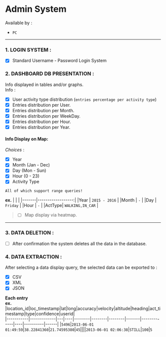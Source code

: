 # Admin System

Available by :
  
- `PC`
___
### 1. LOGIN SYSTEM :  
 - [x] Standard Username - Password Login System

### 2. DASHBOARD DB PRESENTATION :
  Info displayed in tables and/or graphs.  
  Info :  
  - [x] User activity type distribution (`entries percentage per activity type`)
  - [x] Entries distribution per User.
  - [x] Entries distribution per Month.
  - [x] Entries distribution per WeekDay.
  - [x] Entries distribution per Hour.
  - [x] Entries distribution per Year.
  
#### Info Display on Map: 
 *Choices* :  
  + [x] Year
  + [x] Month (Jan - Dec)
  + [x] Day (Mon - Sun)
  + [x] Hour (0 - 23)
  + [x] Activity Type  
 
  `All of which support range queries!`

**ex.**
|       |                   |
|-------|------------------:|
|Year   | `2015 - 2016`     |
|Month  | `-`               |
|Day    | `Friday`          |
|Hour   | `-`               |
|ActType| `WALKING,IN_CAR`  |

> - [ ] Map display via heatmap.
---

### 3. DATA DELETION : 
- [ ] After confirmation the system deletes all the data in the database.

### 4. DATA EXTRACTION :
  After selecting a data display query, the selected data can be exported to :  
  - [x] CSV 
  - [x] XML
  - [x] JSON

**Each entry**  
**ex.**
|location_id|loc_timestamp|lat|long|accuracy|velocity|altitude|heading|act_timestamp|type|confidence|userid|            
|-----------|-------------|---|----|--------|--------|--------|-------|-------------|----|----------|------|
|`5496`|`2013-06-01 01:49:59`|`38.22841360`|`21.74595380`|`45`||||`2013-06-01 02:06:38`|`STILL`|`100`|`5`